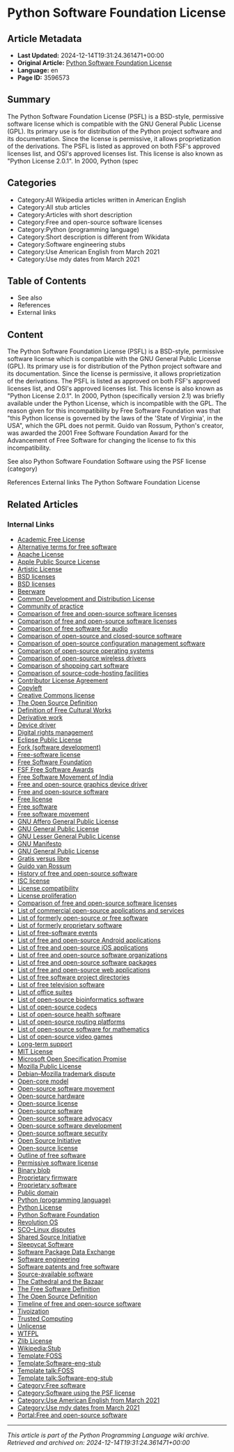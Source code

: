 # Python Software Foundation License

## Article Metadata

- **Last Updated:** 2024-12-14T19:31:24.361471+00:00
- **Original Article:** [Python Software Foundation License](https://en.wikipedia.org/wiki/Python_Software_Foundation_License)
- **Language:** en
- **Page ID:** 3596573

## Summary

The Python Software Foundation License (PSFL) is a BSD-style, permissive software license which is compatible with the GNU General Public License (GPL). Its primary use is for distribution of the Python project software and its documentation. Since the license is permissive, it allows proprietization of the derivations. The PSFL is listed as approved on both FSF's approved licenses list, and OSI's approved licenses list.
This license is also known as "Python License 2.0.1".
In 2000, Python (spec

## Categories

- Category:All Wikipedia articles written in American English
- Category:All stub articles
- Category:Articles with short description
- Category:Free and open-source software licenses
- Category:Python (programming language)
- Category:Short description is different from Wikidata
- Category:Software engineering stubs
- Category:Use American English from March 2021
- Category:Use mdy dates from March 2021

## Table of Contents

- See also
- References
- External links

## Content

The Python Software Foundation License (PSFL) is a BSD-style, permissive software license which is compatible with the GNU General Public License (GPL). Its primary use is for distribution of the Python project software and its documentation. Since the license is permissive, it allows proprietization of the derivations. The PSFL is listed as approved on both FSF's approved licenses list, and OSI's approved licenses list.
This license is also known as "Python License 2.0.1".
In 2000, Python (specifically version 2.1) was briefly available under the Python License, which is incompatible with the GPL.  The reason given for this incompatibility by Free Software Foundation was that "this Python license is governed by the laws of the 'State of Virginia', in the USA", which the GPL does not permit.
Guido van Rossum, Python's creator, was awarded the 2001 Free Software Foundation Award for the Advancement of Free Software for changing the license to fix this incompatibility.

See also
Python Software Foundation
Software using the PSF license (category)

References
External links
The Python Software Foundation License

## Related Articles

### Internal Links

- [Academic Free License](https://en.wikipedia.org/wiki/Academic_Free_License)
- [Alternative terms for free software](https://en.wikipedia.org/wiki/Alternative_terms_for_free_software)
- [Apache License](https://en.wikipedia.org/wiki/Apache_License)
- [Apple Public Source License](https://en.wikipedia.org/wiki/Apple_Public_Source_License)
- [Artistic License](https://en.wikipedia.org/wiki/Artistic_License)
- [BSD licenses](https://en.wikipedia.org/wiki/BSD_licenses)
- [BSD licenses](https://en.wikipedia.org/wiki/BSD_licenses)
- [Beerware](https://en.wikipedia.org/wiki/Beerware)
- [Common Development and Distribution License](https://en.wikipedia.org/wiki/Common_Development_and_Distribution_License)
- [Community of practice](https://en.wikipedia.org/wiki/Community_of_practice)
- [Comparison of free and open-source software licenses](https://en.wikipedia.org/wiki/Comparison_of_free_and_open-source_software_licenses)
- [Comparison of free and open-source software licenses](https://en.wikipedia.org/wiki/Comparison_of_free_and_open-source_software_licenses)
- [Comparison of free software for audio](https://en.wikipedia.org/wiki/Comparison_of_free_software_for_audio)
- [Comparison of open-source and closed-source software](https://en.wikipedia.org/wiki/Comparison_of_open-source_and_closed-source_software)
- [Comparison of open-source configuration management software](https://en.wikipedia.org/wiki/Comparison_of_open-source_configuration_management_software)
- [Comparison of open-source operating systems](https://en.wikipedia.org/wiki/Comparison_of_open-source_operating_systems)
- [Comparison of open-source wireless drivers](https://en.wikipedia.org/wiki/Comparison_of_open-source_wireless_drivers)
- [Comparison of shopping cart software](https://en.wikipedia.org/wiki/Comparison_of_shopping_cart_software)
- [Comparison of source-code-hosting facilities](https://en.wikipedia.org/wiki/Comparison_of_source-code-hosting_facilities)
- [Contributor License Agreement](https://en.wikipedia.org/wiki/Contributor_License_Agreement)
- [Copyleft](https://en.wikipedia.org/wiki/Copyleft)
- [Creative Commons license](https://en.wikipedia.org/wiki/Creative_Commons_license)
- [The Open Source Definition](https://en.wikipedia.org/wiki/The_Open_Source_Definition)
- [Definition of Free Cultural Works](https://en.wikipedia.org/wiki/Definition_of_Free_Cultural_Works)
- [Derivative work](https://en.wikipedia.org/wiki/Derivative_work)
- [Device driver](https://en.wikipedia.org/wiki/Device_driver)
- [Digital rights management](https://en.wikipedia.org/wiki/Digital_rights_management)
- [Eclipse Public License](https://en.wikipedia.org/wiki/Eclipse_Public_License)
- [Fork (software development)](https://en.wikipedia.org/wiki/Fork_(software_development))
- [Free-software license](https://en.wikipedia.org/wiki/Free-software_license)
- [Free Software Foundation](https://en.wikipedia.org/wiki/Free_Software_Foundation)
- [FSF Free Software Awards](https://en.wikipedia.org/wiki/FSF_Free_Software_Awards)
- [Free Software Movement of India](https://en.wikipedia.org/wiki/Free_Software_Movement_of_India)
- [Free and open-source graphics device driver](https://en.wikipedia.org/wiki/Free_and_open-source_graphics_device_driver)
- [Free and open-source software](https://en.wikipedia.org/wiki/Free_and_open-source_software)
- [Free license](https://en.wikipedia.org/wiki/Free_license)
- [Free software](https://en.wikipedia.org/wiki/Free_software)
- [Free software movement](https://en.wikipedia.org/wiki/Free_software_movement)
- [GNU Affero General Public License](https://en.wikipedia.org/wiki/GNU_Affero_General_Public_License)
- [GNU General Public License](https://en.wikipedia.org/wiki/GNU_General_Public_License)
- [GNU Lesser General Public License](https://en.wikipedia.org/wiki/GNU_Lesser_General_Public_License)
- [GNU Manifesto](https://en.wikipedia.org/wiki/GNU_Manifesto)
- [GNU General Public License](https://en.wikipedia.org/wiki/GNU_General_Public_License)
- [Gratis versus libre](https://en.wikipedia.org/wiki/Gratis_versus_libre)
- [Guido van Rossum](https://en.wikipedia.org/wiki/Guido_van_Rossum)
- [History of free and open-source software](https://en.wikipedia.org/wiki/History_of_free_and_open-source_software)
- [ISC license](https://en.wikipedia.org/wiki/ISC_license)
- [License compatibility](https://en.wikipedia.org/wiki/License_compatibility)
- [License proliferation](https://en.wikipedia.org/wiki/License_proliferation)
- [Comparison of free and open-source software licenses](https://en.wikipedia.org/wiki/Comparison_of_free_and_open-source_software_licenses)
- [List of commercial open-source applications and services](https://en.wikipedia.org/wiki/List_of_commercial_open-source_applications_and_services)
- [List of formerly open-source or free software](https://en.wikipedia.org/wiki/List_of_formerly_open-source_or_free_software)
- [List of formerly proprietary software](https://en.wikipedia.org/wiki/List_of_formerly_proprietary_software)
- [List of free-software events](https://en.wikipedia.org/wiki/List_of_free-software_events)
- [List of free and open-source Android applications](https://en.wikipedia.org/wiki/List_of_free_and_open-source_Android_applications)
- [List of free and open-source iOS applications](https://en.wikipedia.org/wiki/List_of_free_and_open-source_iOS_applications)
- [List of free and open-source software organizations](https://en.wikipedia.org/wiki/List_of_free_and_open-source_software_organizations)
- [List of free and open-source software packages](https://en.wikipedia.org/wiki/List_of_free_and_open-source_software_packages)
- [List of free and open-source web applications](https://en.wikipedia.org/wiki/List_of_free_and_open-source_web_applications)
- [List of free software project directories](https://en.wikipedia.org/wiki/List_of_free_software_project_directories)
- [List of free television software](https://en.wikipedia.org/wiki/List_of_free_television_software)
- [List of office suites](https://en.wikipedia.org/wiki/List_of_office_suites)
- [List of open-source bioinformatics software](https://en.wikipedia.org/wiki/List_of_open-source_bioinformatics_software)
- [List of open-source codecs](https://en.wikipedia.org/wiki/List_of_open-source_codecs)
- [List of open-source health software](https://en.wikipedia.org/wiki/List_of_open-source_health_software)
- [List of open-source routing platforms](https://en.wikipedia.org/wiki/List_of_open-source_routing_platforms)
- [List of open-source software for mathematics](https://en.wikipedia.org/wiki/List_of_open-source_software_for_mathematics)
- [List of open-source video games](https://en.wikipedia.org/wiki/List_of_open-source_video_games)
- [Long-term support](https://en.wikipedia.org/wiki/Long-term_support)
- [MIT License](https://en.wikipedia.org/wiki/MIT_License)
- [Microsoft Open Specification Promise](https://en.wikipedia.org/wiki/Microsoft_Open_Specification_Promise)
- [Mozilla Public License](https://en.wikipedia.org/wiki/Mozilla_Public_License)
- [Debian–Mozilla trademark dispute](https://en.wikipedia.org/wiki/Debian%E2%80%93Mozilla_trademark_dispute)
- [Open-core model](https://en.wikipedia.org/wiki/Open-core_model)
- [Open-source software movement](https://en.wikipedia.org/wiki/Open-source_software_movement)
- [Open-source hardware](https://en.wikipedia.org/wiki/Open-source_hardware)
- [Open-source license](https://en.wikipedia.org/wiki/Open-source_license)
- [Open-source software](https://en.wikipedia.org/wiki/Open-source_software)
- [Open-source software advocacy](https://en.wikipedia.org/wiki/Open-source_software_advocacy)
- [Open-source software development](https://en.wikipedia.org/wiki/Open-source_software_development)
- [Open-source software security](https://en.wikipedia.org/wiki/Open-source_software_security)
- [Open Source Initiative](https://en.wikipedia.org/wiki/Open_Source_Initiative)
- [Open-source license](https://en.wikipedia.org/wiki/Open-source_license)
- [Outline of free software](https://en.wikipedia.org/wiki/Outline_of_free_software)
- [Permissive software license](https://en.wikipedia.org/wiki/Permissive_software_license)
- [Binary blob](https://en.wikipedia.org/wiki/Binary_blob)
- [Proprietary firmware](https://en.wikipedia.org/wiki/Proprietary_firmware)
- [Proprietary software](https://en.wikipedia.org/wiki/Proprietary_software)
- [Public domain](https://en.wikipedia.org/wiki/Public_domain)
- [Python (programming language)](https://en.wikipedia.org/wiki/Python_(programming_language))
- [Python License](https://en.wikipedia.org/wiki/Python_License)
- [Python Software Foundation](https://en.wikipedia.org/wiki/Python_Software_Foundation)
- [Revolution OS](https://en.wikipedia.org/wiki/Revolution_OS)
- [SCO–Linux disputes](https://en.wikipedia.org/wiki/SCO%E2%80%93Linux_disputes)
- [Shared Source Initiative](https://en.wikipedia.org/wiki/Shared_Source_Initiative)
- [Sleepycat Software](https://en.wikipedia.org/wiki/Sleepycat_Software)
- [Software Package Data Exchange](https://en.wikipedia.org/wiki/Software_Package_Data_Exchange)
- [Software engineering](https://en.wikipedia.org/wiki/Software_engineering)
- [Software patents and free software](https://en.wikipedia.org/wiki/Software_patents_and_free_software)
- [Source-available software](https://en.wikipedia.org/wiki/Source-available_software)
- [The Cathedral and the Bazaar](https://en.wikipedia.org/wiki/The_Cathedral_and_the_Bazaar)
- [The Free Software Definition](https://en.wikipedia.org/wiki/The_Free_Software_Definition)
- [The Open Source Definition](https://en.wikipedia.org/wiki/The_Open_Source_Definition)
- [Timeline of free and open-source software](https://en.wikipedia.org/wiki/Timeline_of_free_and_open-source_software)
- [Tivoization](https://en.wikipedia.org/wiki/Tivoization)
- [Trusted Computing](https://en.wikipedia.org/wiki/Trusted_Computing)
- [Unlicense](https://en.wikipedia.org/wiki/Unlicense)
- [WTFPL](https://en.wikipedia.org/wiki/WTFPL)
- [Zlib License](https://en.wikipedia.org/wiki/Zlib_License)
- [Wikipedia:Stub](https://en.wikipedia.org/wiki/Wikipedia:Stub)
- [Template:FOSS](https://en.wikipedia.org/wiki/Template:FOSS)
- [Template:Software-eng-stub](https://en.wikipedia.org/wiki/Template:Software-eng-stub)
- [Template talk:FOSS](https://en.wikipedia.org/wiki/Template_talk:FOSS)
- [Template talk:Software-eng-stub](https://en.wikipedia.org/wiki/Template_talk:Software-eng-stub)
- [Category:Free software](https://en.wikipedia.org/wiki/Category:Free_software)
- [Category:Software using the PSF license](https://en.wikipedia.org/wiki/Category:Software_using_the_PSF_license)
- [Category:Use American English from March 2021](https://en.wikipedia.org/wiki/Category:Use_American_English_from_March_2021)
- [Category:Use mdy dates from March 2021](https://en.wikipedia.org/wiki/Category:Use_mdy_dates_from_March_2021)
- [Portal:Free and open-source software](https://en.wikipedia.org/wiki/Portal:Free_and_open-source_software)

---
_This article is part of the Python Programming Language wiki archive._
_Retrieved and archived on: 2024-12-14T19:31:24.361471+00:00_